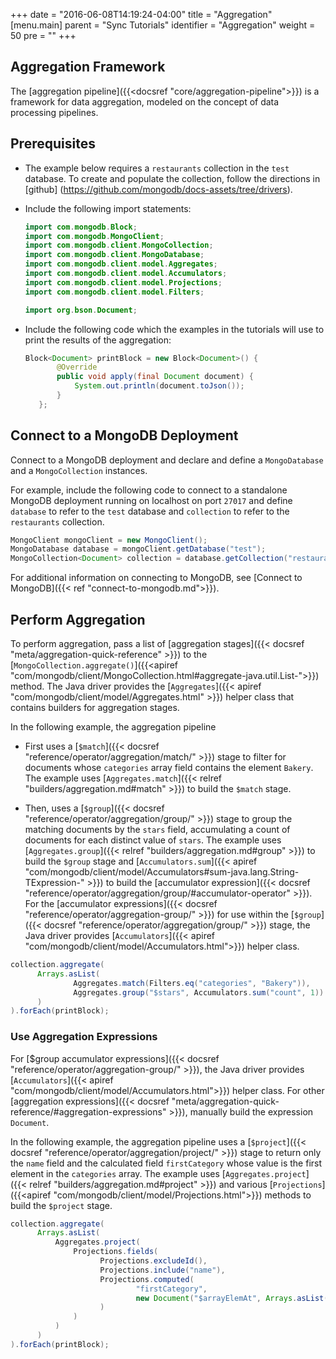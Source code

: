 +++
date = "2016-06-08T14:19:24-04:00"
title = "Aggregation"
[menu.main]
parent = "Sync Tutorials"
identifier = "Aggregation"
weight = 50
pre = "<i class='fa'></i>"
+++

## Aggregation Framework

The [aggregation pipeline]({{<docsref "core/aggregation-pipeline">}}) is a framework for data aggregation, modeled on the concept of data processing pipelines.

## Prerequisites

- The example below requires a ``restaurants`` collection in the ``test`` database. To create and populate the collection, follow the directions in [github] (https://github.com/mongodb/docs-assets/tree/drivers).

- Include the following import statements:

     ```java
     import com.mongodb.Block;
     import com.mongodb.MongoClient;
     import com.mongodb.client.MongoCollection;
     import com.mongodb.client.MongoDatabase;
     import com.mongodb.client.model.Aggregates;
     import com.mongodb.client.model.Accumulators;
     import com.mongodb.client.model.Projections;
     import com.mongodb.client.model.Filters;
     
     import org.bson.Document;
     ```

- Include the following code which the examples in the tutorials will use to print the results of the aggregation:

     ```java
     Block<Document> printBlock = new Block<Document>() {
            @Override
            public void apply(final Document document) {
                System.out.println(document.toJson());
            }
        };
     ```

## Connect to a MongoDB Deployment

Connect to a MongoDB deployment and declare and define a `MongoDatabase` and a `MongoCollection` instances.

For example, include the following code to connect to a standalone MongoDB deployment running on localhost on port `27017` and define `database` to refer to the `test` database and `collection` to refer to the `restaurants` collection.

```java
MongoClient mongoClient = new MongoClient();
MongoDatabase database = mongoClient.getDatabase("test");
MongoCollection<Document> collection = database.getCollection("restaurants");
```

For additional information on connecting to MongoDB, see [Connect to MongoDB]({{< ref "connect-to-mongodb.md">}}).

## Perform Aggregation

To perform aggregation, pass a list of [aggregation stages]({{< docsref "meta/aggregation-quick-reference" >}}) to the [`MongoCollection.aggregate()`]({{<apiref "com/mongodb/client/MongoCollection.html#aggregate-java.util.List-">}}) method.
The Java driver provides the [`Aggregates`]({{< apiref "com/mongodb/client/model/Aggregates.html" >}}) helper class that contains builders for aggregation stages.

In the following example, the aggregation pipeline

- First uses a [`$match`]({{< docsref "reference/operator/aggregation/match/" >}}) stage to filter for documents whose `categories` array field contains the element `Bakery`. The example uses [`Aggregates.match`]({{< relref "builders/aggregation.md#match" >}}) to build the `$match` stage.

- Then, uses  a [`$group`]({{< docsref "reference/operator/aggregation/group/" >}}) stage to group the matching documents by the `stars` field, accumulating a count of documents for each distinct value of `stars`. The example uses [`Aggregates.group`]({{< relref "builders/aggregation.md#group" >}}) to build the `$group` stage and [`Accumulators.sum`]({{< apiref "com/mongodb/client/model/Accumulators#sum-java.lang.String-TExpression-" >}}) to build the [accumulator expression]({{< docsref "reference/operator/aggregation/group/#accumulator-operator" >}}).  For the [accumulator expressions]({{< docsref "reference/operator/aggregation-group/" >}}) for use within the [`$group`]({{< docsref "reference/operator/aggregation/group/" >}}) stage, the Java driver provides [`Accumulators`]({{< apiref "com/mongodb/client/model/Accumulators.html">}}) helper class.
```java
collection.aggregate(
      Arrays.asList(
              Aggregates.match(Filters.eq("categories", "Bakery")),
              Aggregates.group("$stars", Accumulators.sum("count", 1))
      )
).forEach(printBlock);
```

### Use Aggregation Expressions

For [$group accumulator expressions]({{< docsref "reference/operator/aggregation-group/" >}}), the Java driver provides [`Accumulators`]({{< apiref "com/mongodb/client/model/Accumulators.html">}}) helper class. For other [aggregation expressions]({{< docsref "meta/aggregation-quick-reference/#aggregation-expressions" >}}), manually build the expression `Document`.

In the following example, the aggregation pipeline uses a [`$project`]({{< docsref "reference/operator/aggregation/project/" >}}) stage to return only the `name` field and the calculated field `firstCategory` whose value is the first element in the `categories` array. The example uses [`Aggregates.project`]({{< relref "builders/aggregation.md#project" >}}) and various
[`Projections`]({{<apiref "com/mongodb/client/model/Projections.html">}}) methods to build the `$project` stage.


```java
collection.aggregate(
      Arrays.asList(
          Aggregates.project(
              Projections.fields(
                    Projections.excludeId(),
                    Projections.include("name"),
                    Projections.computed(
                            "firstCategory",
                            new Document("$arrayElemAt", Arrays.asList("$categories", 0))
                    )
              )
          )
      )
).forEach(printBlock);
```
